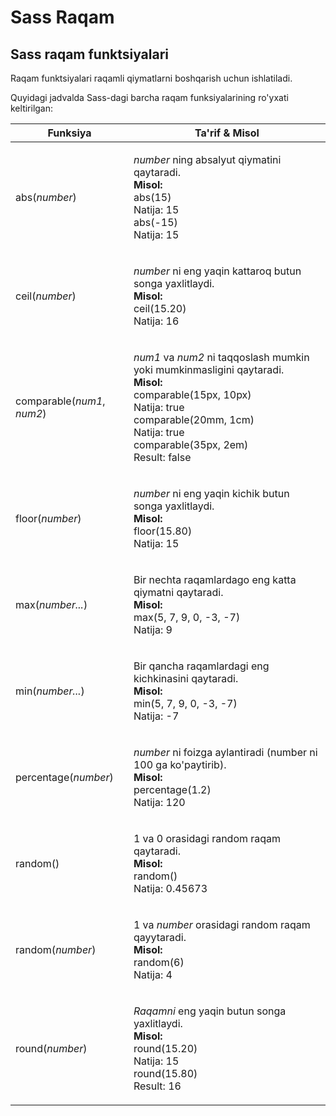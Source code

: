# Sass Raqam

## Sass raqam funktsiyalari

Raqam funktsiyalari raqamli qiymatlarni boshqarish uchun ishlatiladi.

Quyidagi jadvalda Sass-dagi barcha raqam funksiyalarining ro'yxati keltirilgan:

| Funksiya                   | Ta'rif & Misol                                                                                                                                                                                                                                     |
| -------------------------- | -------------------------------------------------------------------------------------------------------------------------------------------------------------------------------------------------------------------------------------------------- |
| abs(_number_)              | <p><em>number</em> ning absalyut qiymatini qaytaradi.<br><strong>Misol:</strong><br>abs(15)<br>Natija: 15<br>abs(-15)<br>Natija: 15</p>                                                                                                            |
| ceil(_number_)             | <p><em>number</em> ni eng yaqin kattaroq butun songa yaxlitlaydi.<br><strong>Misol:</strong><br>ceil(15.20)<br>Natija: 16</p>                                                                                                                      |
| comparable(_num1_, _num2_) | <p><em>num1</em> va <em>num2</em> ni taqqoslash mumkin yoki mumkinmasligini qaytaradi.<br><strong>Misol:</strong><br>comparable(15px, 10px)<br>Natija: true<br>comparable(20mm, 1cm)<br>Natija: true<br>comparable(35px, 2em)<br>Result: false</p> |
| floor(_number_)            | <p><em>number</em> ni eng yaqin kichik butun songa yaxlitlaydi.<br><strong>Misol:</strong><br>floor(15.80)<br>Natija: 15</p>                                                                                                                       |
| max(_number..._)           | <p>Bir nechta raqamlardago eng katta qiymatni qaytaradi.<br><strong>Misol:</strong><br>max(5, 7, 9, 0, -3, -7)<br>Natija: 9</p>                                                                                                                    |
| min(_number..._)           | <p>Bir qancha raqamlardagi eng kichkinasini qaytaradi.<br><strong>Misol:</strong><br>min(5, 7, 9, 0, -3, -7)<br>Natija: -7</p>                                                                                                                     |
| percentage(_number_)       | <p><em>number</em> ni foizga aylantiradi (number ni 100 ga ko'paytirib).<br><strong>Misol:</strong><br>percentage(1.2)<br>Natija: 120</p>                                                                                                          |
| random()                   | <p>1 va 0 orasidagi random raqam qaytaradi.<br><strong>Misol:</strong><br>random()<br>Natija: 0.45673</p>                                                                                                                                          |
| random(_number_)           | <p>1 va <em>number</em> orasidagi random raqam qayytaradi.<br><strong>Misol:</strong><br>random(6)<br>Natija: 4</p>                                                                                                                                |
| round(_number_)            | <p><em>Raqamni</em> eng yaqin butun songa yaxlitlaydi.<br><strong>Misol:</strong><br>round(15.20)<br>Natija: 15<br>round(15.80)<br>Result: 16</p>                                                                                                  |
